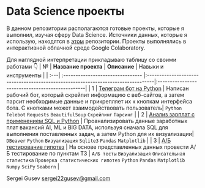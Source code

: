 # Data Science проекты
В данном репозитории располагаются готовые проекты, которые я выполнил, изучая сферу Data Science.
Источники данных, которые я использую, находятся в [этом](https://github.com/sergigusev/Datasets) репозитории.
Проекты выполнялись в интерактивной облачной среде Google Colaboratory.

Для наглядной интерпретации прикладываю таблицу со своими работами 👇
| №   | **Название проекта**              | **Описание**                                                                     | Навыки и инструменты                            |
| :---| :-------------------------------- |:---------------------------------------------------------------------------------|:------------------------------------------------|
| 1   | [Телеграм бот на Python](https://github.com/sergigusev/Data_Science_studying/tree/main/python_telegram_bot) | Написан рабочий бот, который скрейпит информацию с веб-сайтов, а затем парсит необходимые данные и прикрепляет их к кнопкам интерфейса бота. С кнопками может взаимодействовать пользователь|  `Python` `Telebot` `Requests` `BeautifulSoup` `Скрейпинг` `Парсинг` |
| 2 | [Анализ зарплат с применением SQL и Python](https://github.com/sergigusev/Data_Science_studying/tree/main/SQL_analysis_data_slaries) | Проанализировать данные заработных плат вакансий AI, ML и BIG DATA, используя сначала SQL для выполнения поставленных задач, а затем Python для их визуализации| `DBeaver` `Python` `Визуализация` `Sqlite3` `Pandas` `Matplotlib` |
| 3 | [А/Б тестирование гипотез](https://github.com/sergigusev/Data_Science_studying/tree/main/AB_testing_marketplace) | На основе представленных данных провести А/Б тестирование по пунктам ТЗ | `А/Б тесты` `Визуализация` `Описательная статистика` `Проверка статистических гипотез` `Python` `Pandas` `Matplotlib` `Numpy` `SciPy` `Seaborn` |

Sergei Gusev sergei22gusev@gmail.com
